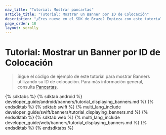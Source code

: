 ```yaml
---
nav_title: "Tutorial: Mostrar pancartas"
article_title: "Tutorial: Mostrar un Banner por ID de Colocación"
description: "¿Eres nuevo en el SDK de Braze? Empieza con este tutorial sobre la visualización de Banners por ID de colocación."
page_order: 10
layout: scrolly
---
```


# Tutorial: Mostrar un Banner por ID de Colocación

> Sigue el código de ejemplo de este tutorial para mostrar Banners utilizando su ID de colocación. Para más información general, consulta [Pancartas]({{site.baseurl}}/developer_guide/banners/).

{% sdktabs %}
{% sdktab android %}
 developer_guide/android/banners/tutorial_displaying_banners.md %}
{% endsdktab %}
{% sdktab swift %}
{% multi_lang_include developer_guide/swift/banners/tutorial_displaying_banners.md %}
{% endsdktab %}
{% sdktab web %}
{% multi_lang_include developer_guide/web/banners/tutorial_displaying_banners.md %}
{% endsdktab %}
{% endsdktabs %}
